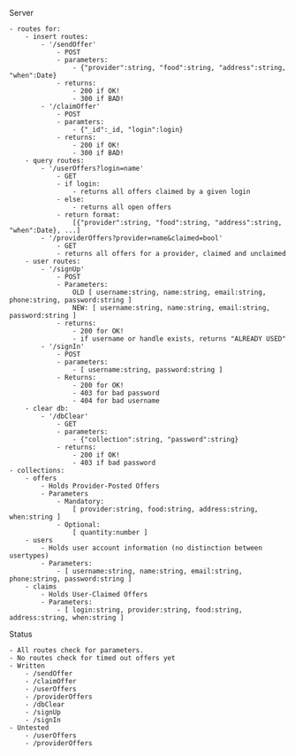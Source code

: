Server

    - routes for:
        - insert routes:
            - '/sendOffer'
                - POST
                - parameters:
                    - {"provider":string, "food":string, "address":string, "when":Date}
                - returns:
                    - 200 if OK!
                    - 300 if BAD!
            - '/claimOffer'
                - POST
                - paramters:
                    - {"_id":_id, "login":login}
                - returns:
                    - 200 if OK!
                    - 300 if BAD!
        - query routes:
            - '/userOffers?login=name'
                - GET
                - if login:
                    - returns all offers claimed by a given login
                - else:
                    - returns all open offers
                - return format:
                    [{"provider":string, "food":string, "address":string, "when":Date}, ...]
            - '/providerOffers?provider=name&claimed=bool'
                - GET
                - returns all offers for a provider, claimed and unclaimed
        - user routes:
            - '/signUp'
                - POST
                - Parameters: 
                    OLD [ username:string, name:string, email:string, phone:string, password:string ]
                    NEW: [ username:string, name:string, email:string, password:string ]
                - returns:
                    - 200 for OK!
                    - if username or handle exists, returns "ALREADY USED"
            - '/signIn'
                - POST
                - parameters:
                    - [ username:string, password:string ]
                - Returns:
                    - 200 for OK!
                    - 403 for bad password
                    - 404 for bad username
        - clear db:
            - '/dbClear'
                - GET
                - parameters:
                    - {"collection":string, "password":string}
                - returns:
                    - 200 if OK!
                    - 403 if bad password
    - collections:
        - offers
            - Holds Provider-Posted Offers
            - Parameters
                - Mandatory:
                    [ provider:string, food:string, address:string, when:string ]
                - Optional:
                    [ quantity:number ]
        - users
            - Holds user account information (no distinction between usertypes)
            - Parameters:
                - [ username:string, name:string, email:string, phone:string, password:string ]
        - claims
            - Holds User-Claimed Offers
            - Parameters:
                - [ login:string, provider:string, food:string, address:string, when:string ]

Status

    - All routes check for parameters.
    - No routes check for timed out offers yet
    - Written
        - /sendOffer
        - /claimOffer
        - /userOffers
        - /providerOffers
        - /dbClear
        - /signUp
        - /signIn
    - Untested
        - /userOffers
        - /providerOffers
